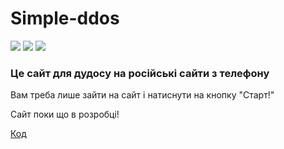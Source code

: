 # Simple-ddos

![](https://img.shields.io/github/repo-size/BogdanDevUA/simple-ddos)
![](https://img.shields.io/github/license/BogdanDevUA/simple-ddos)
![](https://img.shields.io/website?url=https%3A%2F%2Fbogdan-dev.ml%2Fsimple-ddos)

### Це сайт для дудосу на російські сайти з телефону

Вам треба лише зайти на сайт і  натиснути на кнопку "Старт!"

Сайт поки що в розробці!

[Код](INDEX.html)
